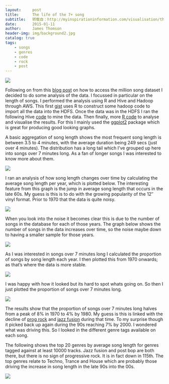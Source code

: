 ```yaml
---
layout:     post
title:      The life of the 7+ song
subtitle:   转载自：http://myinspirationinformation.com/visualisation/the-life-of-the-7-song/
date:       2015-01-11
author:     James Thomson
header-img: img/background2.jpg
catalog: true
tags:
    - songs
    - genres
    - code
    - rock
    - post
---
```


[![](http://myinspirationinformation.com/wp-content/uploads/2014/12/plot3.jpeg)
](http://myinspirationinformation.com/uncategorized/the-life-of-the-7-song)

Following on from this [blog post](http://myinspirationinformation.com/aws/accessing-a-million-songs-with-hive-and-hadoop-on-aws) on how to access the million song dataset I decided to do some analysis of the data. I focussed in particular on the length of songs. I performed the analysis using R and Hive and Hadoop through AWS. This first [gist](https://gist.github.com/jamesthomson/f73506dc883dafc0ae97) uses R to construct some hadoop code to import all the data into the HDFS. Once the data was in the HDFS I ran the following Hive [code](https://gist.github.com/jamesthomson/00fcf7b57550d6f03a9d) to mine the data. Then finally, more [R code](https://gist.github.com/jamesthomson/112ae4fc61b03add6c4f) to analyse and visualise the results. For this I mainly used the [ggplot2](http://ggplot2.org/) package which is great for producing good looking graphs.



A basic aggregation of song length shows the most frequent song length is between 3.5 to 4 minutes, with the average duration being 249 secs (just over 4 minutes). The distribution has a long tail which I’ve grouped up here into songs over 7 minutes long. As a fan of longer songs I was interested to know more about them.

[![](http://myinspirationinformation.com/wp-content/uploads/2014/12/plot3.jpeg)
](http://myinspirationinformation.com/wp-content/uploads/2014/12/plot3.jpeg)

I ran an analysis of how song length changes over time by calculating the average song length per year, which is plotted below. The interesting feature from this graph is the jump in average song length that occurs in the late 60s. My guess is this is to do with the growing popularity of the 12″ vinyl format. Prior to 1970 that the data is quite noisy.

[![](http://myinspirationinformation.com/wp-content/uploads/2014/12/plot1.jpeg)
](http://myinspirationinformation.com/wp-content/uploads/2014/12/plot1.jpeg)

When you look into the noise it becomes clear this is due to the number of songs in the database for each of those years. The graph below shows the number of songs in the data increases over time, so the noise maybe down to having a smaller sample for those years.

[![](http://myinspirationinformation.com/wp-content/uploads/2014/12/plot2.jpeg)
](http://myinspirationinformation.com/wp-content/uploads/2014/12/plot2.jpeg)

As I was interested in songs over 7 minutes long I calculated the proportion of songs by song length each year. I then plotted this from 1970 onwards; as that’s where the data is more stable.

[![](http://myinspirationinformation.com/wp-content/uploads/2015/01/plot7.jpeg)
](http://myinspirationinformation.com/wp-content/uploads/2015/01/plot7.jpeg)

I was happy with how it looked but its hard to spot whats going on. So then I just plotted the proportion of songs over 7 minutes long.

[![](http://myinspirationinformation.com/wp-content/uploads/2014/12/plot4.jpeg)
](http://myinspirationinformation.com/wp-content/uploads/2014/12/plot4.jpeg)

The results show that the proportion of songs over 7 minutes long halves from a peak of 8% in 1970 to 4% by 1980. My guess is this is linked with the decline of [prog rock](http://en.wikipedia.org/wiki/Progressive_rock) and [jazz fusion](http://en.wikipedia.org/wiki/Jazz_fusion) during that time. To my surprise though it picked back up again during the 90s reaching 7% by 2000. I wondered what was driving this. So I looked in the different genre tags available on each song.

The following shows the top 20 genres by average song length for genres tagged against at least 10000 tracks. Jazz fusion and post bop are both there, but there is no sign of progressive rock. It is in fact down in 115th. The top genres relate to Techno, Trance and House which are probably those driving the increase in song length in the late 90s into the 00s. 

[![](http://myinspirationinformation.com/wp-content/uploads/2014/12/plot5.jpeg)
](http://myinspirationinformation.com/wp-content/uploads/2014/12/plot5.jpeg)
